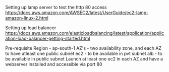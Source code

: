 
Setting up lamp server to test the http 80 access
https://docs.aws.amazon.com/AWSEC2/latest/UserGuide/ec2-lamp-amazon-linux-2.html

Setting up load balancer
https://docs.aws.amazon.com/elasticloadbalancing/latest/application/application-load-balancer-getting-started.html

Pre-requisite
Region - ap-south-1
AZ's - two availability zone, and each AZ to have atleast one public subnet
ec2 - to be available in pvt subnet
alb - to be available in public subnet
Launch at least one ec2 in each AZ and have a webserver installed and accessible via port 80


